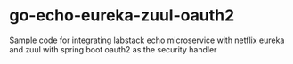 # go-echo-eureka-zuul-oauth2
Sample code for integrating labstack echo microservice with netflix eureka and zuul with spring boot oauth2 as the security handler
